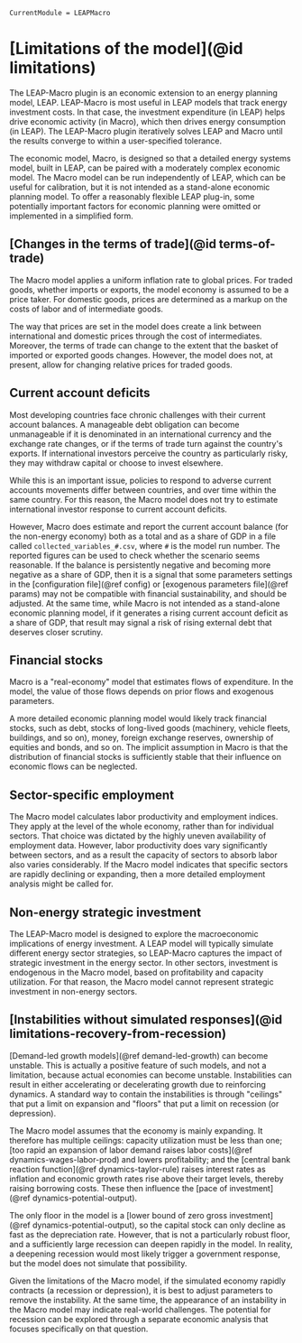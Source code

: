 ```@meta
CurrentModule = LEAPMacro
```

# [Limitations of the model](@id limitations)
The LEAP-Macro plugin is an economic extension to an energy planning model, LEAP. LEAP-Macro is most useful in LEAP models that track energy investment costs. In that case, the investment expenditure (in LEAP) helps drive economic activity (in Macro), which then drives energy consumption (in LEAP). The LEAP-Macro plugin iteratively solves LEAP and Macro until the results converge to within a user-specified tolerance.

The economic model, Macro, is designed so that a detailed energy systems model, built in LEAP, can be paired with a moderately complex economic model. The Macro model can be run independently of LEAP, which can be useful for calibration, but it is not intended as a stand-alone economic planning model. To offer a reasonably flexible LEAP plug-in, some potentially important factors for economic planning were omitted or implemented in a simplified form.

## [Changes in the terms of trade](@id terms-of-trade)
The Macro model applies a uniform inflation rate to global prices. For traded goods, whether imports or exports, the model economy is assumed to be a price taker. For domestic goods, prices are determined as a markup on the costs of labor and of intermediate goods.

The way that prices are set in the model does create a link between international and domestic prices through the cost of intermediates. Moreover, the terms of trade can change to the extent that the basket of imported or exported goods changes. However, the model does not, at present, allow for changing relative prices for traded goods.

## Current account deficits
Most developing countries face chronic challenges with their current account balances. A manageable debt obligation can become unmanageable if it is denominated in an international currency and the exchange rate changes, or if the terms of trade turn against the country's exports. If international investors perceive the country as particularly risky, they may withdraw capital or choose to invest elsewhere.

While this is an important issue, policies to respond to adverse current accounts movements differ between countries, and over time within the same country. For this reason, the Macro model does not try to estimate international investor response to current account deficits.

However, Macro does estimate and report the current account balance (for the non-energy economy) both as a total and as a share of GDP in a file called `collected_variables_#.csv`, where `#` is the model run number. The reported figures can be used to check whether the scenario seems reasonable. If the balance is persistently negative and becoming more negative as a share of GDP, then it is a signal that some parameters settings in the [configuration file](@ref config) or [exogenous parameters file](@ref params) may not be compatible with financial sustainability, and should be adjusted. At the same time, while Macro is not intended as a stand-alone economic planning model, if it generates a rising current account deficit as a share of GDP, that result may signal a risk of rising external debt that deserves closer scrutiny.

## Financial stocks
Macro is a "real-economy" model that estimates flows of expenditure. In the model, the value of those flows depends on prior flows and exogenous parameters.

A more detailed economic planning model would likely track financial stocks, such as debt, stocks of long-lived goods (machinery, vehicle fleets, buildings, and so on), money, foreign exchange reserves, ownership of equities and bonds, and so on. The implicit assumption in Macro is that the distribution of financial stocks is sufficiently stable that their influence on economic flows can be neglected.

## Sector-specific employment
The Macro model calculates labor productivity and employment indices. They apply at the level of the whole economy, rather than for individual sectors. That choice was dictated by the highly uneven availability of employment data. However, labor productivity does vary significantly between sectors, and as a result the capacity of sectors to absorb labor also varies considerably. If the Macro model indicates that specific sectors are rapidly declining or expanding, then a more detailed employment analysis might be called for.

## Non-energy strategic investment
The LEAP-Macro model is designed to explore the macroeconomic implications of energy investment. A LEAP model will typically simulate different energy sector strategies, so LEAP-Macro captures the impact of strategic investment in the energy sector. In other sectors, investment is endogenous in the Macro model, based on profitability and capacity utilization. For that reason, the Macro model cannot represent strategic investment in non-energy sectors.

## [Instabilities without simulated responses](@id limitations-recovery-from-recession)
[Demand-led growth models](@ref demand-led-growth) can become unstable. This is actually a positive feature of such models, and not a limitation, because actual economies can become unstable. Instabilities can result in either accelerating or decelerating growth due to reinforcing dynamics. A standard way to contain the instabilities is through "ceilings" that put a limit on expansion and "floors" that put a limit on recession (or depression).

The Macro model assumes that the economy is mainly expanding. It therefore has multiple ceilings: capacity utilization must be less than one; [too rapid an expansion of labor demand raises labor costs](@ref dynamics-wages-labor-prod) and lowers profitability; and the [central bank reaction function](@ref dynamics-taylor-rule) raises interest rates as inflation and economic growth rates rise above their target levels, thereby raising borrowing costs. These then influence the [pace of investment](@ref dynamics-potential-output).

The only floor in the model is a [lower bound of zero gross investment](@ref dynamics-potential-output), so the capital stock can only decline as fast as the depreciation rate. However, that is not a particularly robust floor, and a sufficiently large recession can deepen rapidly in the model. In reality, a deepening recession would most likely trigger a government response, but the model does not simulate that possibility.

Given the limitations of the Macro model, if the simulated economy rapidly contracts (a recession or depression), it is best to adjust parameters to remove the instability. At the same time, the appearance of an instability in the Macro model may indicate real-world challenges. The potential for recession can be explored through a separate economic analysis that focuses specifically on that question.
